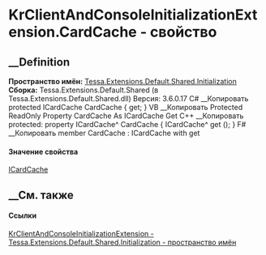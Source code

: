 # KrClientAndConsoleInitializationExtension.CardCache - свойство
##  __Definition
 **Пространство имён:**
[Tessa.Extensions.Default.Shared.Initialization](N_Tessa_Extensions_Default_Shared_Initialization.htm)  
 **Сборка:** Tessa.Extensions.Default.Shared (в
Tessa.Extensions.Default.Shared.dll) Версия: 3.6.0.17
C# __Копировать
     protected ICardCache CardCache { get; }
VB __Копировать
     Protected ReadOnly Property CardCache As ICardCache
    	Get
C++ __Копировать
     protected:
    property ICardCache^ CardCache {
    	ICardCache^ get ();
    }
F# __Копировать
     member CardCache : ICardCache with get
#### Значение свойства
[ICardCache](T_Tessa_Cards_Caching_ICardCache.htm)
##  __См. также
#### Ссылки
[KrClientAndConsoleInitializationExtension -
](T_Tessa_Extensions_Default_Shared_Initialization_KrClientAndConsoleInitializationExtension.htm)
[Tessa.Extensions.Default.Shared.Initialization - пространство
имён](N_Tessa_Extensions_Default_Shared_Initialization.htm)
